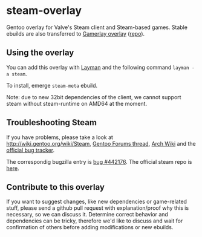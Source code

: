 steam-overlay
=============

Gentoo overlay for Valve's Steam client and Steam-based games. Stable ebuilds are also transferred to [Gamerlay overlay](http://dev.gentoo.org/~mrpouet/pub/gamerlay/main_page.xml) ([repo](http://git.overlays.gentoo.org/gitweb/?p=proj/gamerlay.git;a=summary)). 

Using the overlay
-----------------

You can add this overlay with [Layman](http://www.gentoo.org/proj/en/overlays/userguide.xml) and the following command `layman -a steam`.

To install, emerge `steam-meta` ebuild.

Note: due to new 32bit dependencies of the client, we cannot support steam without steam-runtime on AMD64 at the moment.

Troubleshooting Steam
---------------------

If you have problems, please take a look at http://wiki.gentoo.org/wiki/Steam, [Gentoo Forums 
thread](https://forums.gentoo.org/viewtopic-t-930354-postdays-0-postorder-asc-start-75.html), [Arch 
Wiki](https://wiki.archlinux.org/index.php/Steam#Native_Steam_on_Linux) and the [official bug tracker](https://github.com/ValveSoftware/steam-for-linux/issues).

The correspondig bugzilla entry is [bug #442176](https://bugs.gentoo.org/show_bug.cgi?id=442176). The official steam repo is [here](http://repo.steampowered.com/steam/).

Contribute to this overlay
--------------------------

If you want to suggest changes, like new dependencies or game-related stuff, please send a github pull request with explanation/proof why this is necessary, so we can discuss it. Determine correct behavior and dependencies can be tricky, therefore we'd like to discuss and wait for confirmation of others before adding modifications or new ebuilds.
